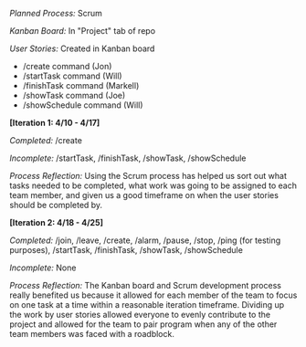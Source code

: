 *Planned Process:* Scrum

*Kanban Board:* In "Project" tab of repo

*User Stories:* Created in Kanban board
  - /create command (Jon)
  - /startTask command (Will)
  - /finishTask command (Markell)
  - /showTask command (Joe)
  - /showSchedule command (Will)

**[Iteration 1: 4/10 - 4/17]**

  *Completed:* /create

  *Incomplete:* /startTask, /finishTask, /showTask, /showSchedule
  
  *Process Reflection:* Using the Scrum process has helped us sort out what tasks needed to be completed, what work was going to be assigned to each team member, and given us a good timeframe on when the user stories should be completed by.
  
  **[Iteration 2: 4/18 - 4/25]**

  *Completed:* /join, /leave, /create, /alarm, /pause, /stop, /ping (for testing purposes), /startTask, /finishTask, /showTask, /showSchedule
  
  *Incomplete:* None

  *Process Reflection:* The Kanban board and Scrum development process really benefited us because it allowed for each member of the team to focus on one task at a time within a reasonable iteration timeframe. Dividing up the work by user stories allowed everyone to evenly contribute to the project and allowed for the team to pair program when any of the other team members was faced with a roadblock.
